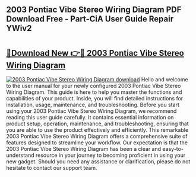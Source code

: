 ## 2003 Pontiac Vibe Stereo Wiring Diagram PDF Download Free - Part-CiA User Guide Repair YWiv2

# <h2><a href="http://dfoju2.blite.top/?on=2003+Pontiac+Vibe+Stereo+Wiring+Diagram">🔗Download New 👉🔴 2003 Pontiac Vibe Stereo Wiring Diagram</a></h2>

[![2003 Pontiac Vibe Stereo Wiring Diagram download](https://i.imgur.com/lujVjoI.png)](http://dfoju2.blite.top/?on=2003+Pontiac+Vibe+Stereo+Wiring+Diagram)
Hello and welcome to the user manual for your newly configured 2003 Pontiac Vibe Stereo Wiring Diagram. This guide is here to help you master the functions and capabilities of your product. Inside, you will find detailed instructions for installation, usage, maintenance, and troubleshooting. Before you start using your 2003 Pontiac Vibe Stereo Wiring Diagram, we recommend reading this user guide carefully. It contains essential information on product setup, operation, maintenance, and troubleshooting, ensuring that you are able to use the product effectively and efficiently. This remarkable 2003 Pontiac Vibe Stereo Wiring Diagram offers a comprehensive suite of features designed to streamline your workflow. Our expectation is that the 2003 Pontiac Vibe Stereo Wiring Diagram has been a clear and easy-to-understand resource in your journey to becoming proficient in using your new gadget. Should you need any assistance or clarification, please do not hesitate to contact our support team.

